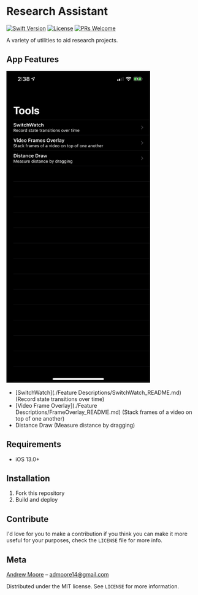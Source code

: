 # Research Assistant

[![Swift Version][swift-image]][swift-url]
[![License][license-image]][license-url] 
[![PRs Welcome](https://img.shields.io/badge/PRs-welcome-brightgreen.svg?style=flat-square)](http://makeapullrequest.com)

A variety of utilities to aid research projects.

## App Features

<img src="./Feature Descriptions/Home.jpeg" width="375" height="812">

- [SwitchWatch](./Feature Descriptions/SwitchWatch_README.md) (Record state transitions over time)
- [Video Frame Overlay](./Feature Descriptions/FrameOverlay_README.md) (Stack frames of a video on top of one another)
- Distance Draw (Measure distance by dragging)

## Requirements

- iOS 13.0+

## Installation

1. Fork this repository
2. Build and deploy

## Contribute

I'd love for you to make a contribution if you think you can make it more useful for your purposes, check the ``LICENSE`` file for more info.

## Meta

[Andrew Moore](https://www.linkedin.com/in/moorea/) – admoore14@gmail.com

Distributed under the MIT license. See ``LICENSE`` for more information.

[swift-image]:https://img.shields.io/badge/swift-5.1-orange.svg
[swift-url]: https://swift.org/
[license-image]: https://img.shields.io/badge/License-MIT-blue.svg
[license-url]: https://github.com/moorea/SwitchWatch/blob/master/LICENSE.md
